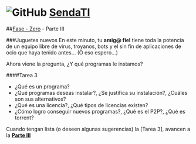 # ![GitHub](https://github.com/favicon.ico) [SendaTI](https://github.com/silverfox78/SendaTI)

##[Fase - Zero](https://github.com/silverfox78/SendaTI/tree/master/Fase%20-%200) - Parte III

###Juguetes nuevos
En este minuto, tu **amig@ fiel** tiene toda la potencia de un equipo libre de virus, troyanos, bots y el sin fin de aplicaciones de ocio que haya tenido antes… (O eso espero…)

Ahora viene la pregunta, ¿Y qué programas le instamos?

####Tarea 3
* ¿Qué es un programa?
* ¿Qué programas deseas instalar?, ¿Se justifica su instalación?, ¿Cuáles son sus alternativos?
* ¿Qué es una licencia?, ¿Qué tipos de licencias existen?
* ¿Cómo logro conseguir nuevos programas?, ¿Qué es el P2P?, ¿Qué es torrent?

Cuando tengan lista (o deseen algunas sugerencias) la [Tarea 3], avancen a la **[Parte III](https://github.com/silverfox78/SendaTI/tree/master/Fase%20-%200/Parte4.md)**